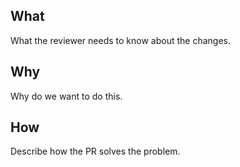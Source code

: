 ## What

What the reviewer needs to know about the changes.

## Why

Why do we want to do this.

## How

Describe how the PR solves the problem.
